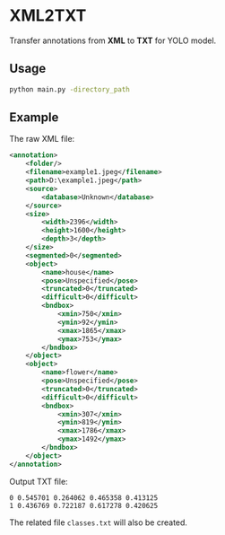 # XML2TXT
Transfer annotations from **XML** to **TXT** for YOLO model.
## Usage
```bash
python main.py -directory_path
```
## Example
The raw XML file:
```xml
<annotation>
	<folder/>
	<filename>example1.jpeg</filename>
	<path>D:\example1.jpeg</path>
	<source>
		<database>Unknown</database>
	</source>
	<size>
		<width>2396</width>
		<height>1600</height>
		<depth>3</depth>
	</size>
	<segmented>0</segmented>
	<object>
		<name>house</name>
		<pose>Unspecified</pose>
		<truncated>0</truncated>
		<difficult>0</difficult>
		<bndbox>
			<xmin>750</xmin>
			<ymin>92</ymin>
			<xmax>1865</xmax>
			<ymax>753</ymax>
		</bndbox>
	</object>
	<object>
		<name>flower</name>
		<pose>Unspecified</pose>
		<truncated>0</truncated>
		<difficult>0</difficult>
		<bndbox>
			<xmin>307</xmin>
			<ymin>819</ymin>
			<xmax>1786</xmax>
			<ymax>1492</ymax>
		</bndbox>
	</object>
</annotation>
```
Output TXT file:
```text
0 0.545701 0.264062 0.465358 0.413125
1 0.436769 0.722187 0.617278 0.420625
```
The related file `classes.txt` will also be created.

